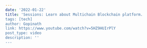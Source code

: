 ```yaml
---
date: '2022-01-22'
title: 'Sessions: Learn about Multichain Blockchain platform.
tags: [tech]
author: Gopinath
link: https://www.youtube.com/watch?v=5HZ9HUIrPlY
post_type: video
description: ''
---
```

